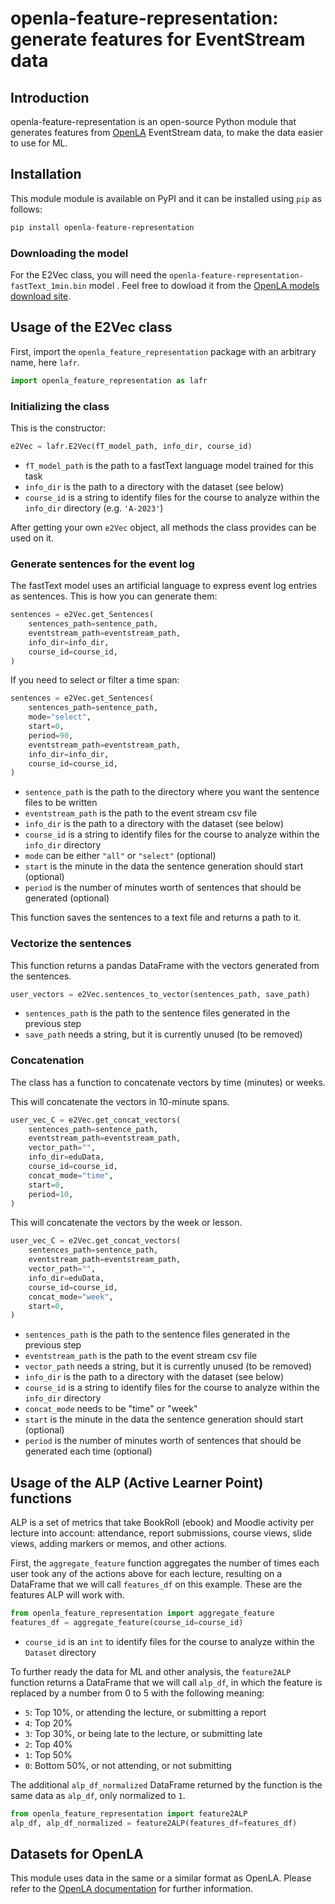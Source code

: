 # openla-feature-representation: generate features for EventStream data

## Introduction

openla-feature-representation is an open-source Python module that generates features from [OpenLA](https://limu.ait.kyushu-u.ac.jp/~openLA/) EventStream data, to make the data easier to use for ML.

## Installation

This module module is available on PyPI and it can be installed using `pip` as follows:

```sh
pip install openla-feature-representation
```

### Downloading the model

For the E2Vec class, you will need the `openla-feature-representation-fastText_1min.bin` model .
Feel free to dowload it from the [OpenLA models download site](https://limu.ait.kyushu-u.ac.jp/~openLA/models/).

## Usage of the E2Vec class

First, import the `openla_feature_representation` package with an arbitrary name, here `lafr`.

```py
import openla_feature_representation as lafr
```

### Initializing the class

This is the constructor:

```py
e2Vec = lafr.E2Vec(fT_model_path, info_dir, course_id)
```

- `fT_model_path` is the path to a fastText language model trained for this task
- `info_dir` is the path to a directory with the dataset (see below)
- `course_id` is a string to identify files for the course to analyze within the `info_dir` directory (e.g. `'A-2023'`)

After getting your own `e2Vec` object, all methods the class provides can be used on it.

### Generate sentences for the event log

The fastText model uses an artificial language to express event log entries as sentences. This is how you can generate them:

```py
sentences = e2Vec.get_Sentences(
    sentences_path=sentence_path,
    eventstream_path=eventstream_path,
    info_dir=info_dir,
    course_id=course_id,
)
```

If you need to select or filter a time span:

```py
sentences = e2Vec.get_Sentences(
    sentences_path=sentence_path,
    mode="select",
    start=0,
    period=90,
    eventstream_path=eventstream_path,
    info_dir=info_dir,
    course_id=course_id,
)
```

- `sentence_path` is the path to the directory where you want the sentence files to be written
- `eventstream_path` is the path to the event stream csv file
- `info_dir` is the path to a directory with the dataset (see below)
- `course_id` is a string to identify files for the course to analyze within the `info_dir` directory
- `mode` can be either `"all"` or `"select"` (optional)
- `start` is the minute in the data the sentence generation should start (optional)
- `period` is the number of minutes worth of sentences that should be generated (optional)

This function saves the sentences to a text file and returns a path to it.

### Vectorize the sentences

This function returns a pandas DataFrame with the vectors generated from the sentences.

```py
user_vectors = e2Vec.sentences_to_vector(sentences_path, save_path)
```

- `sentences_path` is the path to the sentence files generated in the previous step
- `save_path` needs a string, but it is currently unused (to be removed)

### Concatenation

The class has a function to concatenate vectors by time (minutes) or weeks.

This will concatenate the vectors in 10-minute spans.

```py
user_vec_C = e2Vec.get_concat_vectors(
    sentences_path=sentence_path,
    eventstream_path=eventstream_path,
    vector_path="",
    info_dir=eduData,
    course_id=course_id,
    concat_mode="time",
    start=0,
    period=10,
)
```

This will concatenate the vectors by the week or lesson.

```py
user_vec_C = e2Vec.get_concat_vectors(
    sentences_path=sentence_path,
    eventstream_path=eventstream_path,
    vector_path="",
    info_dir=eduData,
    course_id=course_id,
    concat_mode="week",
    start=0,
)
```

- `sentences_path` is the path to the sentence files generated in the previous step
- `eventstream_path` is the path to the event stream csv file
- `vector_path` needs a string, but it is currently unused (to be removed)
- `info_dir` is the path to a directory with the dataset (see below)
- `course_id` is a string to identify files for the course to analyze within the `info_dir` directory
- `concat_mode` needs to be "time" or "week"
- `start` is the minute in the data the sentence generation should start (optional)
- `period` is the number of minutes worth of sentences that should be generated each time (optional)

## Usage of the ALP (Active Learner Point) functions

ALP is a set of metrics that take BookRoll (ebook) and Moodle activity per lecture into account: attendance, report submissions, course views, slide views, adding markers or memos, and other actions.

First, the `aggregate_feature` function aggregates the number of times each user took any of the actions above for each lecture, resulting on a DataFrame that we will call `features_df` on this example. These are the features ALP will work with.

```py
from openla_feature_representation import aggregate_feature
features_df = aggregate_feature(course_id=course_id)
```

- `course_id` is an `int` to identify files for the course to analyze within the `Dataset` directory

To further ready the data for ML and other analysis, the `feature2ALP` function returns a DataFrame that we will call `alp_df`, in which the feature is replaced by a number from 0 to 5 with the following meaning:

- `5`: Top 10%, or attending the lecture, or submitting a report
- `4`: Top 20%
- `3`: Top 30%, or being late to the lecture, or submitting late
- `2`: Top 40%
- `1`: Top 50%
- `0`: Bottom 50%, or not attending, or not submitting

The additional `alp_df_normalized` DataFrame returned by the function is the same data as `alp_df`, only normalized to `1`.

```py
from openla_feature_representation import feature2ALP
alp_df, alp_df_normalized = feature2ALP(features_df=features_df)
```

## Datasets for OpenLA

This module uses data in the same or a similar format as OpenLA. Please refer to the [OpenLA documentation](https://limu.ait.kyushu-u.ac.jp/~openLA/) for further information.
